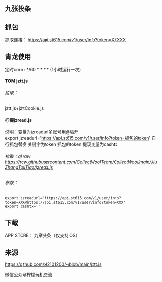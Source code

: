## 九张投条

## 抓包
抓取连接： https://api.st615.com/v1/user/info?token=XXXXX

## 青龙使用 
定时corn : */60 * * * * (1小时运行一次)
#### TOM jztt.js
###### 拉取：
jztt.js+jzttCookie.js

#### 柠檬jzread.js
说明：变量为jzreadurl多账号用@隔开  
export jzreadurl='https://api.st615.com/v1/user/info?token=抓包的token'
自行抓包替换 关键字为token 抓包的token
提现变量为cashtx

###### 拉取：ql raw https://raw.githubusercontent.com/CollectWoolTeam/CollectWool/main/JiuZhangTouTiao/jzread.js
###### 参数：
```
export jzreadurl='https://api.st615.com/v1/user/info?token=XXX@https://api.st615.com/v1/user/info?token=XXX'
export cashtx=''
```

## 下载 
APP STORE： 九章头条（仅支持IOS）
## 来源
https://github.com/xl2101200/-/blob/main/jztt.js

微信公众号柠檬玩机交流
